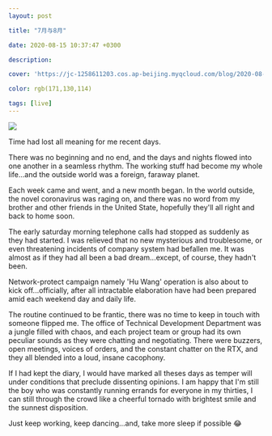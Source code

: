 ```yaml
---
layout: post

title: "7月与8月"

date: 2020-08-15 10:37:47 +0300

description:  

cover: 'https://jc-1258611203.cos.ap-beijing.myqcloud.com/blog/2020-08-15-%E6%88%AA%E5%B1%8F2020-08-15%E4%B8%8B%E5%8D%8812.16.48.png'

color: rgb(171,130,114)

tags: [live]
---
```


![](https://jc-1258611203.cos.ap-beijing.myqcloud.com/blog/2020-08-15-%E6%88%AA%E5%B1%8F2020-08-15%E4%B8%8B%E5%8D%8812.16.48.png)

Time had lost all meaning for me recent days.

There was no beginning and no end, and the days and nights flowed into one another in a seamless rhythm. The working stuff had become my whole life...and the outside world was a foreign, faraway planet.

Each week came and went, and a new month began. In the world outside, the novel coronavirus was raging on, and there was no word from my brother and other friends in the United State, hopefully they'll all right and back to home soon.

The early saturday morning telephone calls had stopped as suddenly as they had started. I was relieved that no new mysterious and troublesome, or even threatening incidents of company system had befallen me. It was almost as if they had all been a bad dream...except, of course, they hadn't been.

Network-protect campaign namely 'Hu Wang' operation is also about to kick off...officially, after all intractable elaboration have had been prepared amid each weekend day and daily life.

The routine continued to be frantic, there was no time to keep in touch with someone flipped me.  The office of Technical Development  Department was a jungle filled with chaos, and each project team or group had its own peculiar sounds as they were chatting and negotiating. There were buzzers, open meetings, voices of orders, and the constant chatter on the RTX, and they all blended into a loud, insane cacophony.   

If I had kept the diary, I would have marked all theses days as temper will under conditions that preclude dissenting opinions.  I am happy that I'm still the boy who was constantly running errands for everyone in my thirties, I can still through the crowd like a cheerful tornado with brightest smile and the sunnest disposition.

Just keep working, keep dancing...and, take more sleep if possible 😂

